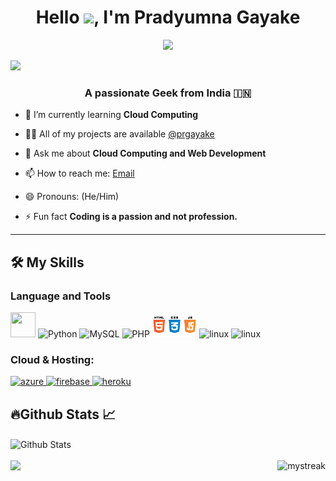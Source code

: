 <h1 align="center">Hello <img src="https://github.com/souvikguria98/souvikguria98/blob/master/Hi.gif" width="25">, I'm Pradyumna Gayake </h1>
    <div align ="center"><a  href="https://github.com/DenverCoder1/readme-typing-svg"><img src="https://readme-typing-svg.herokuapp.com?lines=Computer+Science+Student;Full+Stack+Web+Developer;Problem+Solving;Cloud+Computing&center=true&width=500&height=50"></a></div>
    
<a href=""><img src="https://user-images.githubusercontent.com/73097560/115834477-dbab4500-a447-11eb-908a-139a6edaec5c.gif"></a>
<h3 font-size="20" align="center">A passionate Geek from India 🇮🇳</h3>

- 🌱 I’m currently learning **Cloud Computing** 

- 👨‍💻 All of my projects are available [@prgayake](https://github.com/prgayake)

- 💬 Ask me about **Cloud Computing and Web Development**

- 📫 How to reach me: [Email](prgayake100@gmail.com)

- 😄 Pronouns: (He/Him)

- ⚡ Fun fact **Coding is a passion and not profession.**
---

## 🛠️ My Skills
<h3>Language and Tools </h3>
<p />
	<img title="" alt="" src="https://upload.wikimedia.org/wikipedia/commons/thumb/1/18/ISO_C%2B%2B_Logo.svg/1822px-ISO_C%2B%2B_Logo.svg.png" width="40" height="40" />
  <img title="Python" alt="Python" src="https://raw.githubusercontent.com/Thomas-George-T/Thomas-George-T/master/assets/python.svg" width="40" height="40" />
	<img title="MySQL" alt="MySQL" src="https://raw.githubusercontent.com/Thomas-George-T/Thomas-George-T/master/assets/mysql.svg" width="40" height="40" />
	<img title="PHP" alt="PHP" src="https://www.php.net/images/logos/new-php-logo.svg" height="40" />
	<img title="HTML" alt="HTML" src="https://github.com/prgayake/demo/blob/main/171-1718053_html-css-javascript-png-transparent-png-removebg-preview.png" height="40" />
	<img title="linux" alt="linux" src="https://raw.githubusercontent.com/Thomas-George-T/Thomas-George-T/master/assets/linux-tux.svg" width="40" />
	<img title="linux" alt="linux" src="https://www.pngkit.com/png/full/66-667065_js-club-new-balance-png-logo-node-js.png" width="40" />
</p>
<h3 >Cloud & Hosting:</h3>
<p>
  <a href="https://azure.microsoft.com/en-in/" target="_blank">
    <img  src="https://img.shields.io/badge/Azure-0078D4?style=for-the-badge&logo=microsoftazure&logoColor=white" alt="azure"/> 
  </a>
  <a href="https://firebase.google.com/" target="_blank">
    <img src="https://img.shields.io/badge/firebase-FFCA28.svg?style=for-the-badge&logo=firebase&logoColor=black" alt="firebase"/>
  </a>

  <a href="https://heroku.com" target="_blank"> 
    <img src="https://img.shields.io/badge/heroku-430098.svg?style=for-the-badge&logo=heroku&logoColor=white"
      alt="heroku"/> 
  </a> 
</p>

## 🔥Github Stats 📈
<div>
<img align="center" src="https://github-readme-stats.vercel.app/api?username=prgayake&include_all_commits=true&count_private=true&show_icons=true&line_height=20&title_color=7A7ADB&icon_color=2234AE&text_color=D3D3D3&bg_color=0,000000,130F40" alt=" Github Stats">
 <br>
 <br>
<img align="right" src="https://github-readme-streak-stats.herokuapp.com/?user=prgayake&theme=tokyonight" alt="mystreak"/></div>
<a href=""><img src="https://user-images.githubusercontent.com/73097560/115834477-dbab4500-a447-11eb-908a-139a6edaec5c.gif"></a>
